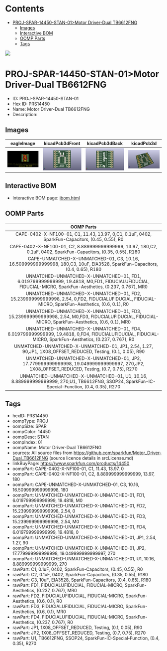 



Contents
========

* [PROJ-SPAR-14450-STAN-01>Motor Driver-Dual TB6612FNG](#proj-spar-14450-stan-01motor-driver-dual-tb6612fng)
	* [Images](#images)
	* [Interactive BOM](#interactive-bom)
	* [OOMP Parts](#oomp-parts)
	* [Tags](#tags)
  
![][im]
# PROJ-SPAR-14450-STAN-01>Motor Driver-Dual TB6612FNG

- ID: PROJ-SPAR-14450-STAN-01
- Hex ID: PRS14450
- Name: Motor Driver-Dual TB6612FNG
- Description: 

## Images
  
  

|eagleImage|kicadPcb3dFront|kicadPcb3dBack|kicadPcb3d|
| :---: | :---: | :---: | :---: |
|[![eagleImage](eagleImage_140.png)](eagleImage_600.png)|[![kicadPcb3dFront](kicadPcb3dFront_140.png)](kicadPcb3dFront_600.png)|[![kicadPcb3dBack](kicadPcb3dBack_140.png)](kicadPcb3dBack_600.png)|[![kicadPcb3d](kicadPcb3d_140.png)](kicadPcb3d_600.png)|

## Interactive BOM

- Interactive BOM page: [ibom.html](kicad/bom/ibom.html)

## OOMP Parts
  

|OOMP Parts|
| :---: |
|CAPE-0402-X-NF100-01, C1, 11.43, 13.97, 0,C1, 0.1uF, 0402, SparkFun-Capacitors, (0.45, 0.55), R0|
|CAPE-0402-X-NF100-01, C2, 8.889999999999999, 13.97, 180,C2, 0.1uF, 0402, SparkFun-Capacitors, (0.35, 0.55), R180|
|CAPE-UNMATCHED-X-UNMATCHED-01, C3, 10.16, 16.509999999999998, 180,C3, 10uF, EIA3528, SparkFun-Capacitors, (0.4, 0.65), R180|
|UNMATCHED-UNMATCHED-X-UNMATCHED-01, FD1, 6.019799999999999, 19.4818, M0,FD1, FIDUCIALUFIDUCIAL, FIDUCIAL-MICRO, SparkFun-Aesthetics, (0.237, 0.767), MR0|
|UNMATCHED-UNMATCHED-X-UNMATCHED-01, FD2, 15.239999999999998, 2.54, 0,FD2, FIDUCIALUFIDUCIAL, FIDUCIAL-MICRO, SparkFun-Aesthetics, (0.6, 0.1), R0|
|UNMATCHED-UNMATCHED-X-UNMATCHED-01, FD3, 15.239999999999998, 2.54, M0,FD3, FIDUCIALUFIDUCIAL, FIDUCIAL-MICRO, SparkFun-Aesthetics, (0.6, 0.1), MR0|
|UNMATCHED-UNMATCHED-X-UNMATCHED-01, FD4, 6.019799999999999, 19.4818, 0,FD4, FIDUCIALUFIDUCIAL, FIDUCIAL-MICRO, SparkFun-Aesthetics, (0.237, 0.767), R0|
|UNMATCHED-UNMATCHED-X-UNMATCHED-01, JP1, 2.54, 1.27, 90,JP1, 1X08_OFFSET_REDUCED, Testing, (0.1, 0.05), R90|
|UNMATCHED-UNMATCHED-X-UNMATCHED-01, JP2, 17.779999999999998, 19.049999999999997, 270,JP2, 1X08_OFFSET_REDUCED, Testing, (0.7, 0.75), R270|
|UNMATCHED-UNMATCHED-X-UNMATCHED-01, U1, 10.16, 8.889999999999999, 270,U1, TB6612FNG, SSOP24, SparkFun-IC-Special-Function, (0.4, 0.35), R270|

## Tags

- hexID: PRS14450
- oompType: PROJ
- oompSize: SPAR
- oompColor: 14450
- oompDesc: STAN
- oompIndex: 01
- oompName: Motor Driver-Dual TB6612FNG
- sources: All source files from https://github.com/sparkfun/Motor_Driver-Dual_TB6612FNG (source licence details in srcLicense.md)
- linkBuyPage: https://www.sparkfun.com/products/14450
- oompPart: CAPE-0402-X-NF100-01, C1, 11.43, 13.97, 0
- oompPart: CAPE-0402-X-NF100-01, C2, 8.889999999999999, 13.97, 180
- oompPart: CAPE-UNMATCHED-X-UNMATCHED-01, C3, 10.16, 16.509999999999998, 180
- oompPart: UNMATCHED-UNMATCHED-X-UNMATCHED-01, FD1, 6.019799999999999, 19.4818, M0
- oompPart: UNMATCHED-UNMATCHED-X-UNMATCHED-01, FD2, 15.239999999999998, 2.54, 0
- oompPart: UNMATCHED-UNMATCHED-X-UNMATCHED-01, FD3, 15.239999999999998, 2.54, M0
- oompPart: UNMATCHED-UNMATCHED-X-UNMATCHED-01, FD4, 6.019799999999999, 19.4818, 0
- oompPart: UNMATCHED-UNMATCHED-X-UNMATCHED-01, JP1, 2.54, 1.27, 90
- oompPart: UNMATCHED-UNMATCHED-X-UNMATCHED-01, JP2, 17.779999999999998, 19.049999999999997, 270
- oompPart: UNMATCHED-UNMATCHED-X-UNMATCHED-01, U1, 10.16, 8.889999999999999, 270
- rawPart: C1, 0.1uF, 0402, SparkFun-Capacitors, (0.45, 0.55), R0
- rawPart: C2, 0.1uF, 0402, SparkFun-Capacitors, (0.35, 0.55), R180
- rawPart: C3, 10uF, EIA3528, SparkFun-Capacitors, (0.4, 0.65), R180
- rawPart: FD1, FIDUCIALUFIDUCIAL, FIDUCIAL-MICRO, SparkFun-Aesthetics, (0.237, 0.767), MR0
- rawPart: FD2, FIDUCIALUFIDUCIAL, FIDUCIAL-MICRO, SparkFun-Aesthetics, (0.6, 0.1), R0
- rawPart: FD3, FIDUCIALUFIDUCIAL, FIDUCIAL-MICRO, SparkFun-Aesthetics, (0.6, 0.1), MR0
- rawPart: FD4, FIDUCIALUFIDUCIAL, FIDUCIAL-MICRO, SparkFun-Aesthetics, (0.237, 0.767), R0
- rawPart: JP1, 1X08_OFFSET_REDUCED, Testing, (0.1, 0.05), R90
- rawPart: JP2, 1X08_OFFSET_REDUCED, Testing, (0.7, 0.75), R270
- rawPart: U1, TB6612FNG, SSOP24, SparkFun-IC-Special-Function, (0.4, 0.35), R270



[im]: kicadPcb3d_450.png
